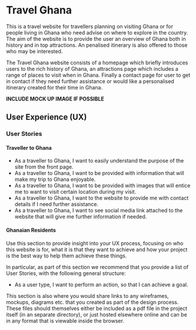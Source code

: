 # Travel Ghana 
This is a travel website for travellers planning on visiting Ghana or for people living in Ghana who need advise on where to explore in the country. The aim of the website is to provide the user an overview of Ghana both in history and in top attractions. An penalised itinerary is also offered to those who may be interested.

The Travel Ghana website consists of a homepage which briefly introduces users to the rich history of Ghana, an attractions page which includes a range of places to visit when in Ghana. Finally a contact page for user to get in contact if they need further assistance or would like a personalised itinerary created for their time in Ghana. 

**INCLUDE MOCK UP IMAGE IF POSSIBLE**
## User Experience (UX)

### User Stories

#### Traveller to Ghana 
- As a traveller to Ghana, I want to easily understand the purpose of the site from the front page.
- As a traveller to Ghana, I want to be provided with information that will make my trip to Ghana enjoyable.
- As a traveller to Ghana, I want to be provided with images that will entice me to want to visit certain location during my visit.
- As a traveller to Ghana, I want to the website to provide me with contact details if I need further assistance.
- As a traveller to Ghana, I want to see social media link attached to the website that will give me further information if needed.

#### Ghanaian Residents 
 
Use this section to provide insight into your UX process, focusing on who this website is for, what it is that they want to achieve and how your project is the best way to help them achieve these things.

In particular, as part of this section we recommend that you provide a list of User Stories, with the following general structure:
- As a user type, I want to perform an action, so that I can achieve a goal.

This section is also where you would share links to any wireframes, mockups, diagrams etc. that you created as part of the design process. These files should themselves either be included as a pdf file in the project itself (in an separate directory), or just hosted elsewhere online and can be in any format that is viewable inside the browser.
